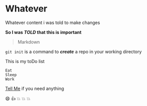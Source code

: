 # Whatever
Whatever content
i was told to make changes 

**So I was _TOLD_ that this is important**

> Markdown

`git init` is a command to **_create_** a repo in your working directory

This is my toDo list

```
Eat 
Sleep
Work
```
[Tell Me](valerysehbai@gmail.com) if you need anything

:smile: :+1: :boom: :boom: :boom: 
